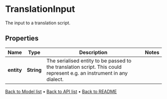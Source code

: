 

# TranslationInput

The input to a translation script.

## Properties

| Name | Type | Description | Notes |
|------------ | ------------- | ------------- | -------------|
|**entity** | **String** | The serialised entity to be passed to the translation script. This could represent e.g. an instrument in any  dialect. |  |



[Back to Model list](../README.md#documentation-for-models) &#8226; [Back to API list](../README.md#documentation-for-api-endpoints) &#8226; [Back to README](../README.md)


